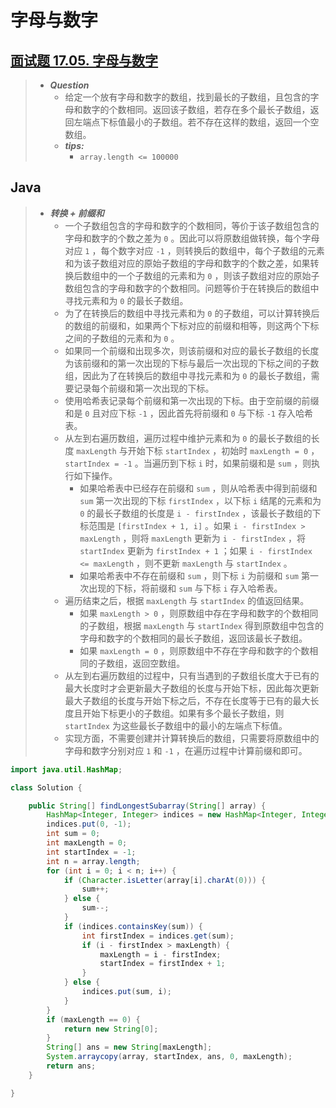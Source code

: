# 字母与数字

## [面试题 17.05. 字母与数字](https://leetcode.cn/problems/find-longest-subarray-lcci/)

> - ***Question***
>   - 给定一个放有字母和数字的数组，找到最长的子数组，且包含的字母和数字的个数相同。返回该子数组，若存在多个最长子数组，返回左端点下标值最小的子数组。若不存在这样的数组，返回一个空数组。
>   - ***tips:***
>     - `array.length <= 100000`

## Java

> - ***转换 + 前缀和***
>   - 一个子数组包含的字母和数字的个数相同，等价于该子数组包含的字母和数字的个数之差为 `0` 。因此可以将原数组做转换，每个字母对应 `1` ，每个数字对应 `-1` ，则转换后的数组中，每个子数组的元素和为该子数组对应的原始子数组的字母和数字的个数之差，如果转换后数组中的一个子数组的元素和为 `0` ，则该子数组对应的原始子数组包含的字母和数字的个数相同。问题等价于在转换后的数组中寻找元素和为 `0` 的最长子数组。
>   - 为了在转换后的数组中寻找元素和为 `0` 的子数组，可以计算转换后的数组的前缀和，如果两个下标对应的前缀和相等，则这两个下标之间的子数组的元素和为 `0` 。
>   - 如果同一个前缀和出现多次，则该前缀和对应的最长子数组的长度为该前缀和的第一次出现的下标与最后一次出现的下标之间的子数组，因此为了在转换后的数组中寻找元素和为 `0` 的最长子数组，需要记录每个前缀和第一次出现的下标。
>   - 使用哈希表记录每个前缀和第一次出现的下标。由于空前缀的前缀和是 `0` 且对应下标 `-1` ，因此首先将前缀和 `0` 与下标 `-1` 存入哈希表。
>   - 从左到右遍历数组，遍历过程中维护元素和为 `0` 的最长子数组的长度 `maxLength` 与开始下标 `startIndex` ，初始时 `maxLength = 0` ， `startIndex = -1` 。当遍历到下标 `i` 时，如果前缀和是 `sum` ，则执行如下操作。
>     - 如果哈希表中已经存在前缀和 `sum` ，则从哈希表中得到前缀和 `sum` 第一次出现的下标 `firstIndex` ，以下标 `i` 结尾的元素和为 `0` 的最长子数组的长度是 `i - firstIndex` ，该最长子数组的下标范围是 `[firstIndex + 1, i]` 。如果 `i - firstIndex > maxLength` ，则将 `maxLength` 更新为 `i - firstIndex` ，将 `startIndex` 更新为 `firstIndex + 1` ；如果 `i - firstIndex <= maxLength` ，则不更新 `maxLength` 与 `startIndex` 。
>     - 如果哈希表中不存在前缀和 `sum` ，则下标 `i` 为前缀和 `sum` 第一次出现的下标，将前缀和 `sum` 与下标 `i` 存入哈希表。
>   - 遍历结束之后，根据 `maxLength` 与 `startIndex` 的值返回结果。
>     - 如果 `maxLength > 0` ，则原数组中存在字母和数字的个数相同的子数组，根据 `maxLength` 与 `startIndex` 得到原数组中包含的字母和数字的个数相同的最长子数组，返回该最长子数组。
>     - 如果 `maxLength = 0` ，则原数组中不存在字母和数字的个数相同的子数组，返回空数组。
>   - 从左到右遍历数组的过程中，只有当遇到的子数组长度大于已有的最大长度时才会更新最大子数组的长度与开始下标，因此每次更新最大子数组的长度与开始下标之后，不存在长度等于已有的最大长度且开始下标更小的子数组。如果有多个最长子数组，则 `startIndex` 为这些最长子数组中的最小的左端点下标值。
>   - 实现方面，不需要创建并计算转换后的数组，只需要将原数组中的字母和数字分别对应 `1` 和 `-1` ，在遍历过程中计算前缀和即可。

```java
import java.util.HashMap;

class Solution {

    public String[] findLongestSubarray(String[] array) {
        HashMap<Integer, Integer> indices = new HashMap<Integer, Integer>();
        indices.put(0, -1);
        int sum = 0;
        int maxLength = 0;
        int startIndex = -1;
        int n = array.length;
        for (int i = 0; i < n; i++) {
            if (Character.isLetter(array[i].charAt(0))) {
                sum++;
            } else {
                sum--;
            }
            if (indices.containsKey(sum)) {
                int firstIndex = indices.get(sum);
                if (i - firstIndex > maxLength) {
                    maxLength = i - firstIndex;
                    startIndex = firstIndex + 1;
                }
            } else {
                indices.put(sum, i);
            }
        }
        if (maxLength == 0) {
            return new String[0];
        }
        String[] ans = new String[maxLength];
        System.arraycopy(array, startIndex, ans, 0, maxLength);
        return ans;
    }

}
```
